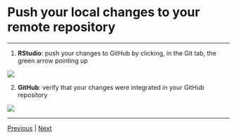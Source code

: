 # Push your local changes to your remote repository

***

1. **RStudio**: push your changes to GitHub by clicking, in the Git tab, the green arrow pointing up

 ![](./assets/push-rstudio.png)

2. **GitHub**: verify that your changes were integrated in your GitHub repository

 ![](./assets/push-github.png)

***

[Previous](./commit.md) | [Next](./pull-request.md)
